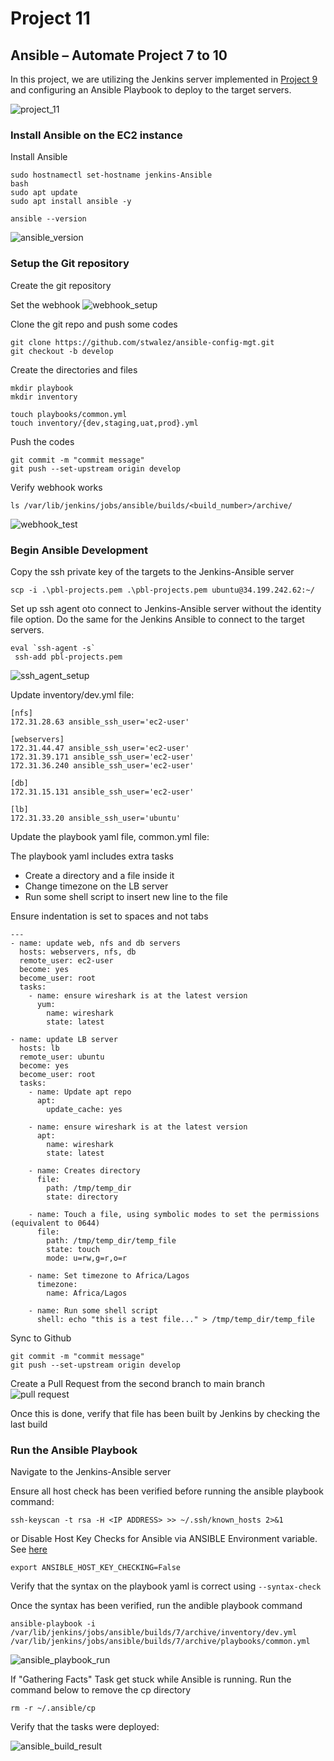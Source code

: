 # Project 11

## Ansible – Automate Project 7 to 10
In this project, we are utilizing the Jenkins server implemented in [Project 9](../project_9_files/project_9.md) and configuring an Ansible Playbook to deploy to the target servers.

![project_11](screenshots/project_11.png)

### Install Ansible on the EC2 instance

Install Ansible
```
sudo hostnamectl set-hostname jenkins-Ansible  
bash                                           
sudo apt update
sudo apt install ansible -y

ansible --version
```
![ansible_version](screenshots/ansible_version.png)

### Setup the Git repository
Create the git repository

Set the webhook
![webhook_setup](screenshots/webhook_setup.png)

Clone the git repo and push some codes
```
git clone https://github.com/stwalez/ansible-config-mgt.git
git checkout -b develop
```


Create the directories and files
```
mkdir playbook
mkdir inventory

touch playbooks/common.yml
touch inventory/{dev,staging,uat,prod}.yml
```

Push the codes 
```
git commit -m "commit message"
git push --set-upstream origin develop

```

Verify webhook works

```
ls /var/lib/jenkins/jobs/ansible/builds/<build_number>/archive/

```
![webhook_test](screenshots/webhook_test.png)


### Begin Ansible Development
Copy the ssh private key of the targets to the Jenkins-Ansible server
```
scp -i .\pbl-projects.pem .\pbl-projects.pem ubuntu@34.199.242.62:~/
```

Set up ssh agent oto connect to Jenkins-Ansible server without the identity file option. 
Do the same for the Jenkins Ansible to connect to the target servers.
```
eval `ssh-agent -s`
 ssh-add pbl-projects.pem
```
![ssh_agent_setup](screenshots/ssh_agent_setup.png)

Update inventory/dev.yml file:

```
[nfs]
172.31.28.63 ansible_ssh_user='ec2-user'

[webservers]
172.31.44.47 ansible_ssh_user='ec2-user'
172.31.39.171 ansible_ssh_user='ec2-user'
172.31.36.240 ansible_ssh_user='ec2-user'

[db]
172.31.15.131 ansible_ssh_user='ec2-user' 

[lb]
172.31.33.20 ansible_ssh_user='ubuntu'
```


Update the playbook yaml file, common.yml file:

The playbook yaml includes extra tasks
- Create a directory and a file inside it
- Change timezone on the LB server
- Run some shell script to insert new line to the file

Ensure indentation is set to spaces and not tabs
```
---
- name: update web, nfs and db servers
  hosts: webservers, nfs, db
  remote_user: ec2-user
  become: yes
  become_user: root
  tasks:
    - name: ensure wireshark is at the latest version
      yum:
        name: wireshark
        state: latest

- name: update LB server
  hosts: lb
  remote_user: ubuntu
  become: yes
  become_user: root
  tasks:
    - name: Update apt repo
      apt:
        update_cache: yes

    - name: ensure wireshark is at the latest version
      apt:
        name: wireshark
        state: latest

    - name: Creates directory
      file:
        path: /tmp/temp_dir
        state: directory

    - name: Touch a file, using symbolic modes to set the permissions (equivalent to 0644)
      file:
        path: /tmp/temp_dir/temp_file
        state: touch
        mode: u=rw,g=r,o=r

    - name: Set timezone to Africa/Lagos
      timezone:
        name: Africa/Lagos

    - name: Run some shell script
      shell: echo "this is a test file..." > /tmp/temp_dir/temp_file
```

Sync to Github
```
git commit -m "commit message"
git push --set-upstream origin develop
```

Create a Pull Request from the second branch to main branch
![pull request](screenshots/pull_request.png)

Once this is done, verify that file has been built by Jenkins by checking the last build

### Run the Ansible Playbook

Navigate to the Jenkins-Ansible server

Ensure all host check has been verified before running the ansible playbook command:

```
ssh-keyscan -t rsa -H <IP ADDRESS> >> ~/.ssh/known_hosts 2>&1
```

or Disable Host Key Checks for Ansible via ANSIBLE Environment variable. See [here](https://stackoverflow.com/questions/46929624/failed-to-connect-to-the-host-via-ssh-host-key-verification-failed-r-n)

```
export ANSIBLE_HOST_KEY_CHECKING=False
```

Verify that the syntax on the playbook yaml is correct using ```--syntax-check```

Once the syntax has been verified, run the andible playbook command

```
ansible-playbook -i /var/lib/jenkins/jobs/ansible/builds/7/archive/inventory/dev.yml /var/lib/jenkins/jobs/ansible/builds/7/archive/playbooks/common.yml 
```
![ansible_playbook_run](screenshots/ansible_playbook_run.png)

If "Gathering Facts" Task get stuck while Ansible is running. Run the command below to remove the cp directory

```
rm -r ~/.ansible/cp
```


Verify that the tasks were deployed:

![ansible_build_result](screenshots/ansible_build_result.png)